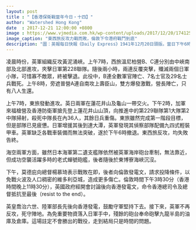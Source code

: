 ```yaml
---
layout: post
title : "【香港保衛戰當年今日・十四】"
author: "Watershed Hong Kong"
date  : 2017-12-21 12:00:00 +0800
image : https://www.vjmedia.com.hk/wp-content/uploads/2017/12/20/174125/201712_Onthisday_14.jpg
image_caption: "東西旅反攻力戰而敗，倫敦下令港府戰鬥到底"
description: "圖：英報每日快報《Daily Express》1941年12月20日頭版。當日下午6時30分（香港時間21日凌晨2時30分），英國首相邱吉爾知悉日軍登陸香港後，向香港發電文，命令不得考慮投降，「全力實施內線防禦」，戰至最後一人。"
---
```


凌晨時份，英軍組織反攻黃泥涌峽。上午7時，西旅溫尼柏營B、C連分別由中峽南部及北部進攻，夾擊日軍第228聯隊。隨後兩小時，兩連反覆突擊，殲滅兩個日軍小隊，可惜寡不敵眾，終被擊退。此役中，B連全數軍官陣亡、7名士官及29名士兵戰死。上午8時，旁遮普營A連自南攻上壽臣山，雙方爆發激戰，營長陣亡，只有八人生還。

<!--more-->

上午7時，東旅發動進攻。英日兩軍在蓮花井山及龜山一帶交火。下午2時，加軍來福槍營及香港防衛軍搶先登上蓮花井山山頂，向推進中的第229聯隊第1大隊第2中隊掃射，殺死中隊長在內36人，其餘日兵重傷。東旅雖然完成第一階段目標，但是部隊已見疲憊。日軍增援其後到達大潭，英軍發現其偵察部隊配備九四式輕裝甲車。英軍缺乏各戰車裝備而無法突破，遂於下午6時撤退。東西旅反攻，均失敗告終。

海空兩軍方面，雖然日本海軍第二遺支艦隊依然被英軍海岸砲台牽制，無法靠近，但成功空襲活躍多時的老式蟬號砲艦，後者隨後於東博寮海峽沉沒。

下午，莫德庇向總督楊慕琦表示戰敗在即，後者向倫敦發電文，請求投降條件，以免戰火波及人口稠密的維多利亞城，造成更多傷亡。倫敦時間下午3時30分（香港時間晚上11時30分），英國政府經開會討論後向香港發電文，命令香港總司令及總督抵抗至最後（resist to the end）。

英皇喬治六世、陸軍部長先後向香港發電，鼓勵守軍堅持下去。接下來，英軍不再反攻，死守陣地。為免重要物資落入日軍手中，殘餘的砲台奉命砲擊九龍半島的油庫及倉庫。這場註定不會勝出的戰役，走到結局只是時間的問題。

<!--END-->